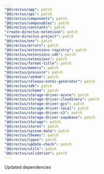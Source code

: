 ```yaml
---
"@directus/app": patch
"@directus/api": patch
"@directus/components": patch
"@directus/composables": patch
"@directus/constants": patch
"create-directus-extension": patch
"create-directus-project": patch
"@directus/env": patch
"@directus/errors": patch
"@directus/extensions-registry": patch
"@directus/extensions-sdk": patch
"@directus/extensions": patch
"@directus/format-title": patch
"@directus/memory": patch
"@directus/pressure": patch
"@directus/random": patch
"@directus/release-notes-generator": patch
"@directus/sdk": patch
"@directus/schema": patch
"@directus/storage-driver-azure": patch
"@directus/storage-driver-cloudinary": patch
"@directus/storage-driver-gcs": patch
"@directus/storage-driver-local": patch
"@directus/storage-driver-s3": patch
"@directus/storage-driver-supabase": patch
"@directus/storage": patch
"@directus/stores": patch
"@directus/system-data": patch
"@directus/themes": patch
"@directus/types": patch
"@directus/update-check": patch
"@directus/utils": patch
"@directus/validation": patch
---
```


Updated dependencies
